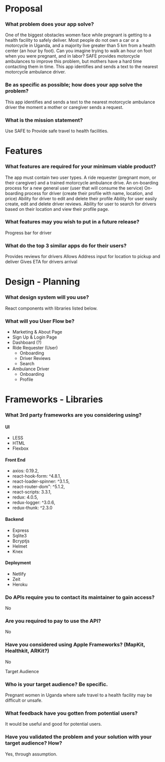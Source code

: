 # Proposal

### What problem does your app solve?
One of the biggest obstacles women face while pregnant is getting to a health facility to safely deliver. Most people do not own a car or a motorcycle in Uganda, and a majority live greater than 5 km from a health center (an hour by foot). Can you imagine trying to walk an hour on foot when you were pregnant, and in labor? SAFE provides motorcycle ambulances to improve this problem, but mothers have a hard time contacting them in time. This app identifies and sends a text to the nearest motorcycle ambulance driver.


### Be as specific as possible; how does your app solve the problem?
This app identifies and sends a text to the nearest motorcycle ambulance driver the moment a mother or caregiver sends a request.



### What is the mission statement?
Use SAFE to Provide safe travel to health facilities. 
# Features

### What features are required for your minimum viable product?
The app must contain two user types. A ride requester (pregnant mom, or their caregiver) and a trained motorcycle ambulance drive.
  An on-boarding process for a new general user (user that will consume the service)
  On-boarding process for driver (create their profile with name, location, and price)
  Ability for driver to edit and delete their profile
  Ability for user easily create, edit and delete driver reviews.
  Ability for user to search for drivers based on their location and view their profile page.
	
### What features may you wish to put in a future release?
Progress bar for driver

### What do the top 3 similar apps do for their users?
Provides reviews for drivers
Allows Address input for location to pickup and deliver
Gives ETA for drivers arrival

# Design - Planning


### What design system will you use?
React components with libraries listed below.

### What will you User Flow be?
- Marketing & About Page
- Sign Up & Login Page
- Dashboard (?)
- Ride Requester (User)
  - Onboarding
  - Driver Reviews
  - Search
- Ambulance Driver
  - Onboarding
  - Profile

# Frameworks - Libraries

### What 3rd party frameworks are you considering using?
#### UI
- LESS
- HTML
- Flexbox
#### Front End
- axios: 0.19.2,
- react-hook-form: ^4.8.1,
- react-loader-spinner: ^3.1.5,
- react-router-dom": ^5.1.2,
- react-scripts: 3.3.1,
- redux: 4.0.5,
- redux-logger: ^3.0.6,
- redux-thunk: ^2.3.0

#### Backend
- Express
- Sqlite3
- Bcryptjs
- Helmet
- Knex
#### Deployment
- Netlify
- Zeit
- Heroku

### Do APIs require you to contact its maintainer to gain access?
No
### Are you required to pay to use the API?
No
### Have you considered using Apple Frameworks? (MapKit, Healthkit, ARKit?)
No

Target Audience

### Who is your target audience? Be specific.
Pregnant women in Uganda where safe travel to a health facility may be difficult or unsafe.

### What feedback have you gotten from potential users?
It would be useful and good for potential users.

### Have you validated the problem and your solution with your target audience? How?

Yes, through assumption.